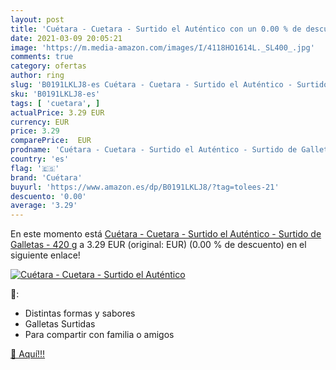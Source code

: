 ```yaml
---
layout: post
title: 'Cuétara - Cuetara - Surtido el Auténtico con un 0.00 % de descuento'
date: 2021-03-09 20:05:21
image: 'https://m.media-amazon.com/images/I/4118HO1614L._SL400_.jpg'
comments: true
category: ofertas
author: ring
slug: 'B0191LKLJ8-es Cuétara - Cuetara - Surtido el Auténtico - Surtido de...'
sku: 'B0191LKLJ8-es'
tags: [ 'cuetara', ]
actualPrice: 3.29 EUR
currency: EUR
price: 3.29
comparePrice:  EUR
prodname: 'Cuétara - Cuetara - Surtido el Auténtico - Surtido de Galletas - 420 g'
country: 'es'
flag: '🇪🇸'
brand: 'Cuétara'
buyurl: 'https://www.amazon.es/dp/B0191LKLJ8/?tag=tolees-21'
descuento: '0.00'
average: '3.29'
---
```


En este momento está [Cuétara - Cuetara - Surtido el Auténtico - Surtido de Galletas - 420 g](https://www.amazon.es/dp/B0191LKLJ8/?tag=tolees-21) a 3.29 EUR (original:  EUR) (0.00 %  de descuento) en el siguiente enlace!

[![Cuétara - Cuetara - Surtido el Auténtico](https://m.media-amazon.com/images/I/4118HO1614L._SL400_.jpg)](https://www.amazon.es/dp/B0191LKLJ8/?tag=tolees-21)

🔎:

- Distintas formas y sabores
- Galletas Surtidas
- Para compartir con familia o amigos

[🛒 Aquí!!!](https://www.amazon.es/dp/B0191LKLJ8/?tag=tolees-21)
